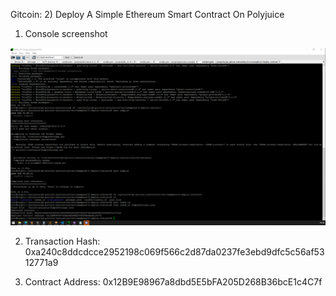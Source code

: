 Gitcoin: 2) Deploy A Simple Ethereum Smart Contract On Polyjuice

1. Console screenshot

![alt text](https://github.com/drugurares/Gitcoin_Nervos/blob/main/task2/console.PNG?raw=true)


2. Transaction Hash: 0xa240c8ddcdcce2952198c069f566c2d87da0237fe3ebd9dfc5c56af5312771a9

3. Contract Address: 0x12B9E98967a8dbd5E5bFA205D268B36bcE1c4C7f

